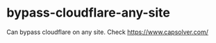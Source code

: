 # bypass-cloudflare-any-site
Can bypass cloudflare on any site. Check https://www.capsolver.com/ 











                                                                                     